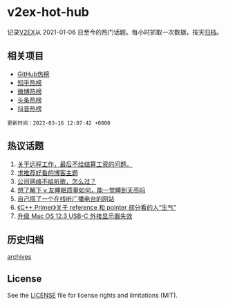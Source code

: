 # v2ex-hot-hub

 记录[V2EX](https://www.v2ex.com/)从 2021-01-06 日至今的热门话题。每小时抓取一次数据，按天[归档](archives)。
 
 ## 相关项目

- [GitHub热榜](https://github.com/snaildev/github-hot-hub)
- [知乎热榜](https://github.com/snaildev/zhihu-hot-hub)
- [微博热榜](https://github.com/snaildev/weibo-hot-hub)
- [头条热榜](https://github.com/snaildev/toutiao-hot-hub)
- [抖音热榜](https://github.com/snaildev/douyin-hot-hub)


 `更新时间：2022-03-16 12:07:42 +0800`

## 热议话题

1. [关于远程工作，最后不给结算工资的问题。](https://www.v2ex.com/t/840465)
1. [求推荐好看的博客主题](https://www.v2ex.com/t/840591)
1. [公司网络不给听歌，怎么过？](https://www.v2ex.com/t/840502)
1. [想了解下 v 友睡眠质量如何，能一觉睡到天亮吗](https://www.v2ex.com/t/840652)
1. [自己搭了一个在线听广播电台的网站](https://www.v2ex.com/t/840594)
1. [《C++ Primer》关于 reference 和 pointer 部分看的人“生气”](https://www.v2ex.com/t/840451)
1. [升级 Mac OS 12.3 USB-C 外接显示器失效](https://www.v2ex.com/t/840470)

## 历史归档

[archives](archives)

## License

See the [LICENSE](LICENSE) file for license rights and limitations (MIT).
